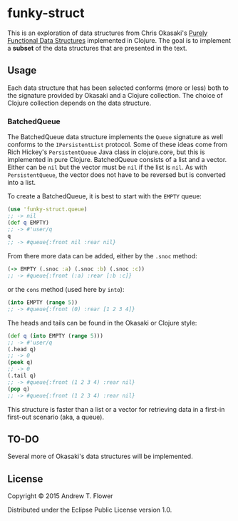 # funky-struct

This is an exploration of data structures from Chris Okasaki's
[Purely Functional Data Structures](http://www.amazon.com/Purely-Functional-Structures-Chris-Okasaki/dp/0521663504)
implemented in Clojure.  The goal is to implement a **subset** of the data structures 
that are presented in the text.

## Usage

Each data structure that has been selected conforms (more or less) both to the
signature provided by Okasaki and a Clojure collection.  The choice of Clojure
collection depends on the data structure.

### BatchedQueue

The BatchedQueue data structure implements the `Queue` signature as well conforms to 
the `IPersistentList` protocol.  Some of these ideas come from Rich Hickey's
`PersistentQueue` Java class in clojure.core, but this is implemented in pure
Clojure.  BatchedQueue consists of a list and a vector.  Either can be `nil` but the
vector must be `nil` if the list is `nil`.  As with `PersistentQueue`, the vector
does not have to be reversed but is converted into a list.

To create a BatchedQueue, it is best to start with the `EMPTY` queue:

```clojure
(use 'funky-struct.queue)
;; -> nil
(def q EMPTY)
;; -> #'user/q
q
;; -> #queue{:front nil :rear nil}
```

From there more data can be added, either by the `.snoc` method:

```clojure
(-> EMPTY (.snoc :a) (.snoc :b) (.snoc :c))
;; -> #queue{:front (:a) :rear [:b :c]}
```

or the `cons` method (used here by `into`):

```clojure
(into EMPTY (range 5))
;; -> #queue{:front (0) :rear [1 2 3 4]}
```

The heads and tails can be found in the Okasaki or Clojure style:

```clojure
(def q (into EMPTY (range 5)))
;; -> #'user/q
(.head q)
;; -> 0
(peek q)
;; -> 0
(.tail q)
;; -> #queue{:front (1 2 3 4) :rear nil}
(pop q)
;; -> #queue{:front (1 2 3 4) :rear nil}
```

This structure is faster than a list or a vector for retrieving data in a first-in
first-out scenario (aka, a queue).

## TO-DO

Several more of Okasaki's data structures will be implemented.

## License

Copyright © 2015 Andrew T. Flower

Distributed under the Eclipse Public License version 1.0.
